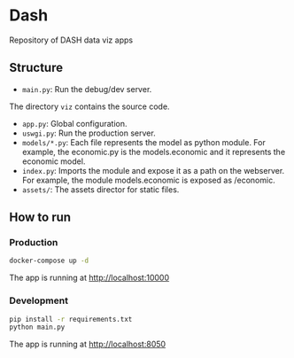 # Dash

Repository of DASH data viz apps

## Structure

- `main.py`: Run the debug/dev server.

The directory `viz` contains the source code.
  
- `app.py`: Global configuration.
- `uswgi.py`: Run the production server.
- `models/*.py`: Each file represents the model as python module. For example, the economic.py is the models.economic and it represents the economic model.
- `index.py`: Imports the module and expose it as a path on the webserver. For example, the module models.economic is exposed as /economic.
- `assets/`: The assets director for static files.

## How to run

### Production

```bash
docker-compose up -d
```

The app is running at <http://localhost:10000>

### Development

```bash
pip install -r requirements.txt
python main.py
```

The app is running at <http://localhost:8050>
